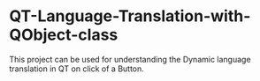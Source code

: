 # QT-Language-Translation-with-QObject-class
This project can be used for understanding the Dynamic language translation in QT on click of a Button.
